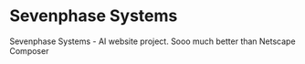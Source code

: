 # Sevenphase Systems
Sevenphase Systems - AI website project.
Sooo much better than Netscape Composer
